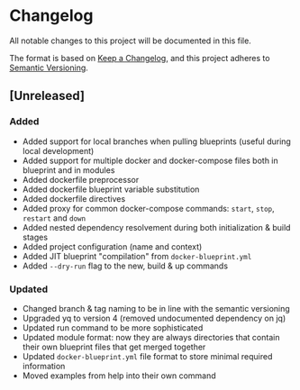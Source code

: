 # Changelog
All notable changes to this project will be documented in this file.

The format is based on [Keep a Changelog](https://keepachangelog.com/en/1.0.0/),
and this project adheres to [Semantic Versioning](https://semver.org/spec/v2.0.0.html).

## [Unreleased]

### Added
- Added support for local branches when pulling blueprints (useful during local development)
- Added support for multiple docker and docker-compose files both in blueprint and in modules
- Added dockerfile preprocessor
- Added dockerfile blueprint variable substitution
- Added dockerfile directives
- Added proxy for common docker-compose commands: `start`, `stop`, `restart` and `down`
- Added nested dependency resolvement during both initialization & build stages
- Added project configuration (name and context)
- Added JIT blueprint "compilation" from `docker-blueprint.yml`
- Added `--dry-run` flag to the new, build & up commands

### Updated
- Changed branch & tag naming to be in line with the semantic versioning
- Upgraded yq to version 4 (removed undocumented dependency on jq)
- Updated run command to be more sophisticated
- Updated module format: now they are always directories that contain their own
  blueprint files that get merged together
- Updated `docker-blueprint.yml` file format to store minimal required information
- Moved examples from help into their own command
